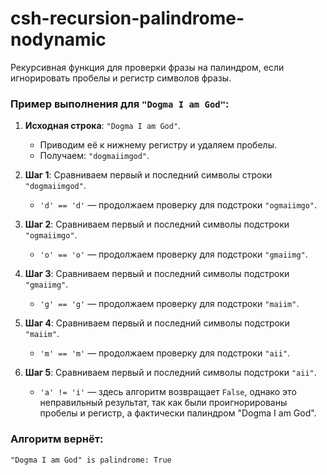 # csh-recursion-palindrome-nodynamic

Рекурсивная функция для проверки фразы на палиндром, если игнорировать пробелы и регистр символов фразы.

### Пример выполнения для `"Dogma I am God"`:

1. **Исходная строка**: `"Dogma I am God"`.
   - Приводим её к нижнему регистру и удаляем пробелы.
   - Получаем: `"dogmaiimgod"`.
   
2. **Шаг 1**: Сравниваем первый и последний символы строки `"dogmaiimgod"`.
   - `'d' == 'd'` — продолжаем проверку для подстроки `"ogmaiimgo"`.

3. **Шаг 2**: Сравниваем первый и последний символы подстроки `"ogmaiimgo"`.
   - `'o' == 'o'` — продолжаем проверку для подстроки `"gmaiimg"`.

4. **Шаг 3**: Сравниваем первый и последний символы подстроки `"gmaiimg"`.
   - `'g' == 'g'` — продолжаем проверку для подстроки `"maiim"`.

5. **Шаг 4**: Сравниваем первый и последний символы подстроки `"maiim"`.
   - `'m' == 'm'` — продолжаем проверку для подстроки `"aii"`.

6. **Шаг 5**: Сравниваем первый и последний символы подстроки `"aii"`.
   - `'a' != 'i'` — здесь алгоритм возвращает `False`, однако это неправильный результат, так как были проигнорированы пробелы и регистр, а фактически палиндром "Dogma I am God".

### Алгоритм вернёт:
```
"Dogma I am God" is palindrome: True
```
